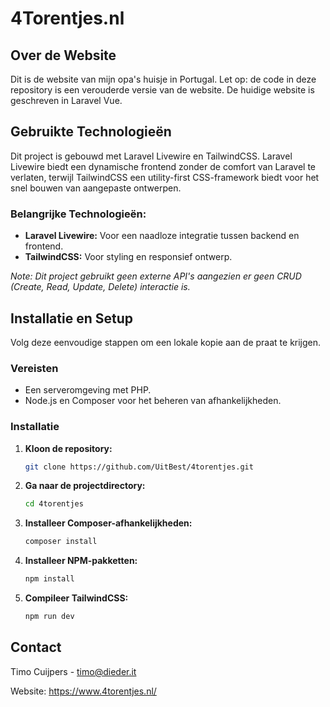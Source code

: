 # 4Torentjes.nl

## Over de Website
Dit is de website van mijn opa's huisje in Portugal. Let op: de code in deze repository is een verouderde versie van de website. De huidige website is geschreven in Laravel Vue.

## Gebruikte Technologieën

Dit project is gebouwd met Laravel Livewire en TailwindCSS. Laravel Livewire biedt een dynamische frontend zonder de comfort van Laravel te verlaten, terwijl TailwindCSS een utility-first CSS-framework biedt voor het snel bouwen van aangepaste ontwerpen.

### Belangrijke Technologieën:
- **Laravel Livewire:** Voor een naadloze integratie tussen backend en frontend.
- **TailwindCSS:** Voor styling en responsief ontwerp.

_Note: Dit project gebruikt geen externe API's aangezien er geen CRUD (Create, Read, Update, Delete) interactie is._

## Installatie en Setup

Volg deze eenvoudige stappen om een lokale kopie aan de praat te krijgen.

### Vereisten

- Een serveromgeving met PHP.
- Node.js en Composer voor het beheren van afhankelijkheden.

### Installatie

1. **Kloon de repository:**
   ```sh
   git clone https://github.com/UitBest/4torentjes.git
   ```
2. **Ga naar de projectdirectory:**
   ```sh
   cd 4torentjes
   ```
3. **Installeer Composer-afhankelijkheden:**
   ```sh
   composer install
   ```
4. **Installeer NPM-pakketten:**
   ```sh
   npm install
   ```
5. **Compileer TailwindCSS:**
   ```sh
   npm run dev
   ```

## Contact

Timo Cuijpers - timo@dieder.it

Website: https://www.4torentjes.nl/
